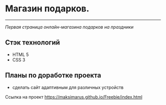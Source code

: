 # Магазин подарков.
-----

*Первая страница онлайн-магазина подарков на праздники*

## Стэк технологий
 * HTML 5
 * CSS 3

## Планы по доработке проекта
 * сделать сайт адаптивным для различных устройств

Ссылка на проект
https://maksimarus.github.io/Freebie/index.html

